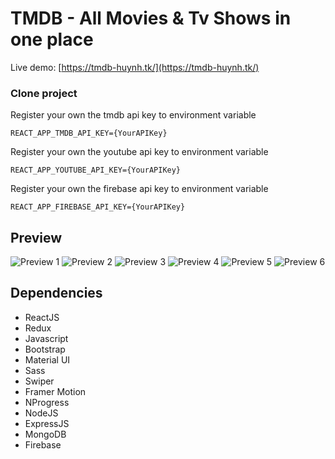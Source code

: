 # TMDB - All Movies & Tv Shows in one place

Live demo: [https://tmdb-huynh.tk/](https://tmdb-huynh.tk/)

### Clone project

Register your own the tmdb api key to environment variable

```
REACT_APP_TMDB_API_KEY={YourAPIKey}
```
Register your own the youtube api key to environment variable
```
REACT_APP_YOUTUBE_API_KEY={YourAPIKey}
```
Register your own the firebase api key to environment variable
```
REACT_APP_FIREBASE_API_KEY={YourAPIKey}
```

## Preview

![Preview 1](https://i.ibb.co/Y0Ryhnw/Annotation-2022-02-21-135615.png) ![Preview 2](https://i.ibb.co/t8hp8yt/Annotation-2022-02-21-135653.png) ![Preview 3](https://i.ibb.co/7KMSXk4/Annotation-2022-02-21-135354.png) ![Preview 4](https://i.ibb.co/PgWHKrB/Annotation-2022-02-21-135552.png) ![Preview 5](https://i.ibb.co/1M3xdfz/Annotation-2022-02-21-135934.png) ![Preview 6](https://i.ibb.co/W5HsC2y/Annotation-2022-03-02-192833.png)

## Dependencies

- ReactJS
- Redux
- Javascript
- Bootstrap
- Material UI
- Sass
- Swiper
- Framer Motion
- NProgress
- NodeJS
- ExpressJS
- MongoDB
- Firebase
